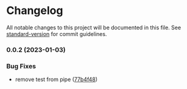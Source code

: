 # Changelog

All notable changes to this project will be documented in this file. See [standard-version](https://github.com/conventional-changelog/standard-version) for commit guidelines.

### 0.0.2 (2023-01-03)


### Bug Fixes

* remove test from pipe ([77b4f48](https://github.com/z22092/safe2pay_node_sdk/commit/77b4f489b43368af35048690379f6ac2cea8648a))
